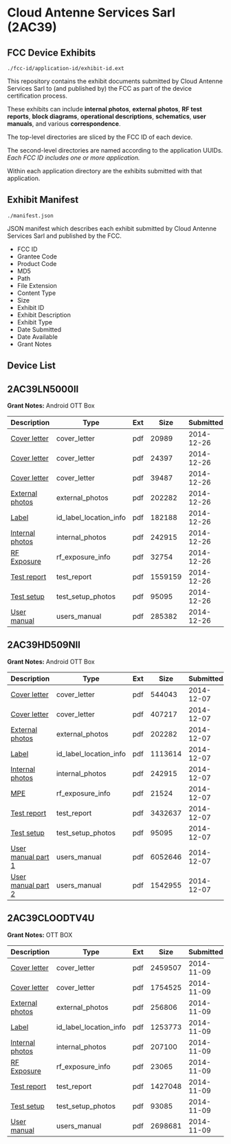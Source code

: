 # Cloud Antenne Services Sarl (2AC39)
## FCC Device Exhibits

```
./fcc-id/application-id/exhibit-id.ext
```

This repository contains the exhibit documents submitted by Cloud Antenne Services Sarl to (and published by) the FCC as part of the device certification process.

These exhibits can include **internal photos**, **external photos**, **RF test reports**, **block diagrams**, **operational descriptions**, **schematics**, **user manuals**, and various **correspondence**.

The top-level directories are sliced by the FCC ID of each device.

The second-level directories are named according to the application UUIDs. *Each FCC ID includes one or more application.*

Within each application directory are the exhibits submitted with that application. 

## Exhibit Manifest

```
./manifest.json
```

JSON manifest which describes each exhibit submitted by Cloud Antenne Services Sarl and published by the FCC.

- FCC ID
- Grantee Code
- Product Code
- MD5
- Path
- File Extension
- Content Type
- Size
- Exhibit ID
- Exhibit Description
- Exhibit Type
- Date Submitted
- Date Available
- Grant Notes

## Device List
## 2AC39LN5000II
**Grant Notes:** Android OTT Box

| Description | Type | Ext | Size | Submitted | Available |
| ----------- | ---- | --- | ---- | --------- | --------- |
| [Cover letter](2AC39LN5000II/8ef88955adeb4db8b669831a4e28c3fd/2485149.pdf) | cover_letter | pdf | 20989 | 2014-12-26 | 2014-12-26 |
| [Cover letter](2AC39LN5000II/8ef88955adeb4db8b669831a4e28c3fd/2485150.pdf) | cover_letter | pdf | 24397 | 2014-12-26 | 2014-12-26 |
| [Cover letter](2AC39LN5000II/8ef88955adeb4db8b669831a4e28c3fd/2485151.pdf) | cover_letter | pdf | 39487 | 2014-12-26 | 2014-12-26 |
| [External photos](2AC39LN5000II/8ef88955adeb4db8b669831a4e28c3fd/2465933.pdf) | external_photos | pdf | 202282 | 2014-12-26 | 2014-12-26 |
| [Label](2AC39LN5000II/8ef88955adeb4db8b669831a4e28c3fd/2485153.pdf) | id_label_location_info | pdf | 182188 | 2014-12-26 | 2014-12-26 |
| [Internal photos](2AC39LN5000II/8ef88955adeb4db8b669831a4e28c3fd/2465935.pdf) | internal_photos | pdf | 242915 | 2014-12-26 | 2014-12-26 |
| [RF Exposure](2AC39LN5000II/8ef88955adeb4db8b669831a4e28c3fd/2485156.pdf) | rf_exposure_info | pdf | 32754 | 2014-12-26 | 2014-12-26 |
| [Test report](2AC39LN5000II/8ef88955adeb4db8b669831a4e28c3fd/2485158.pdf) | test_report | pdf | 1559159 | 2014-12-26 | 2014-12-26 |
| [Test setup](2AC39LN5000II/8ef88955adeb4db8b669831a4e28c3fd/2465940.pdf) | test_setup_photos | pdf | 95095 | 2014-12-26 | 2014-12-26 |
| [User manual](2AC39LN5000II/8ef88955adeb4db8b669831a4e28c3fd/2485160.pdf) | users_manual | pdf | 285382 | 2014-12-26 | 2014-12-26 |
## 2AC39HD509NII
**Grant Notes:** Android OTT Box

| Description | Type | Ext | Size | Submitted | Available |
| ----------- | ---- | --- | ---- | --------- | --------- |
| [Cover letter](2AC39HD509NII/bfcca523f8105da76ce174b86d212e14/2465931.pdf) | cover_letter | pdf | 544043 | 2014-12-07 | 2014-12-07 |
| [Cover letter](2AC39HD509NII/bfcca523f8105da76ce174b86d212e14/2465932.pdf) | cover_letter | pdf | 407217 | 2014-12-07 | 2014-12-07 |
| [External photos](2AC39HD509NII/bfcca523f8105da76ce174b86d212e14/2465933.pdf) | external_photos | pdf | 202282 | 2014-12-07 | 2014-12-07 |
| [Label](2AC39HD509NII/bfcca523f8105da76ce174b86d212e14/2465934.pdf) | id_label_location_info | pdf | 1113614 | 2014-12-07 | 2014-12-07 |
| [Internal photos](2AC39HD509NII/bfcca523f8105da76ce174b86d212e14/2465935.pdf) | internal_photos | pdf | 242915 | 2014-12-07 | 2014-12-07 |
| [MPE](2AC39HD509NII/bfcca523f8105da76ce174b86d212e14/2465937.pdf) | rf_exposure_info | pdf | 21524 | 2014-12-07 | 2014-12-07 |
| [Test report](2AC39HD509NII/bfcca523f8105da76ce174b86d212e14/2465939.pdf) | test_report | pdf | 3432637 | 2014-12-07 | 2014-12-07 |
| [Test setup](2AC39HD509NII/bfcca523f8105da76ce174b86d212e14/2465940.pdf) | test_setup_photos | pdf | 95095 | 2014-12-07 | 2014-12-07 |
| [User manual part 1](2AC39HD509NII/bfcca523f8105da76ce174b86d212e14/2465941.pdf) | users_manual | pdf | 6052646 | 2014-12-07 | 2014-12-07 |
| [User manual part 2](2AC39HD509NII/bfcca523f8105da76ce174b86d212e14/2465942.pdf) | users_manual | pdf | 1542955 | 2014-12-07 | 2014-12-07 |
## 2AC39CLOODTV4U
**Grant Notes:** OTT BOX

| Description | Type | Ext | Size | Submitted | Available |
| ----------- | ---- | --- | ---- | --------- | --------- |
| [Cover letter](2AC39CLOODTV4U/f12a06790baece99cc17cf93b5485b9c/2439511.pdf) | cover_letter | pdf | 2459507 | 2014-11-09 | 2014-11-09 |
| [Cover letter](2AC39CLOODTV4U/f12a06790baece99cc17cf93b5485b9c/2439512.pdf) | cover_letter | pdf | 1754525 | 2014-11-09 | 2014-11-09 |
| [External photos](2AC39CLOODTV4U/f12a06790baece99cc17cf93b5485b9c/2439513.pdf) | external_photos | pdf | 256806 | 2014-11-09 | 2014-11-09 |
| [Label](2AC39CLOODTV4U/f12a06790baece99cc17cf93b5485b9c/2439514.pdf) | id_label_location_info | pdf | 1253773 | 2014-11-09 | 2014-11-09 |
| [Internal photos](2AC39CLOODTV4U/f12a06790baece99cc17cf93b5485b9c/2439515.pdf) | internal_photos | pdf | 207100 | 2014-11-09 | 2014-11-09 |
| [RF Exposure](2AC39CLOODTV4U/f12a06790baece99cc17cf93b5485b9c/2439517.pdf) | rf_exposure_info | pdf | 23065 | 2014-11-09 | 2014-11-09 |
| [Test report](2AC39CLOODTV4U/f12a06790baece99cc17cf93b5485b9c/2439520.pdf) | test_report | pdf | 1427048 | 2014-11-09 | 2014-11-09 |
| [Test setup](2AC39CLOODTV4U/f12a06790baece99cc17cf93b5485b9c/2439521.pdf) | test_setup_photos | pdf | 93085 | 2014-11-09 | 2014-11-09 |
| [User manual](2AC39CLOODTV4U/f12a06790baece99cc17cf93b5485b9c/2439522.pdf) | users_manual | pdf | 2698681 | 2014-11-09 | 2014-11-09 |
